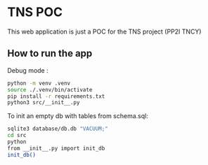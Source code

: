 # TNS POC

This web application is just a POC for the TNS project (PP2I TNCY)

## How to run the app

Debug mode :

```bash
python -m venv .venv
source ./.venv/bin/activate
pip install -r requirements.txt
python3 src/__init__.py
```

To init an empty db with tables from schema.sql:

```bash
sqlite3 database/db.db "VACUUM;"
cd src
python
from __init__.py import init_db
init_db()
```
